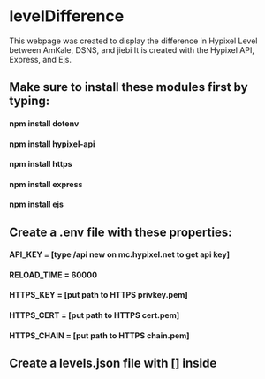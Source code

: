 # levelDifference
This webpage was created to display the difference in Hypixel Level between AmKale, DSNS, and jiebi
It is created with the Hypixel API, Express, and Ejs.

## Make sure to install these modules first by typing:
#### npm install dotenv
#### npm install hypixel-api 
#### npm install https
#### npm install express 
#### npm install ejs

## Create a .env file with these properties:
#### API_KEY = [type /api new on mc.hypixel.net to get api key]
#### RELOAD_TIME = 60000
#### HTTPS_KEY = [put path to HTTPS privkey.pem]
#### HTTPS_CERT = [put path to HTTPS cert.pem]
#### HTTPS_CHAIN = [put path to HTTPS chain.pem]

## Create a levels.json file with [] inside
